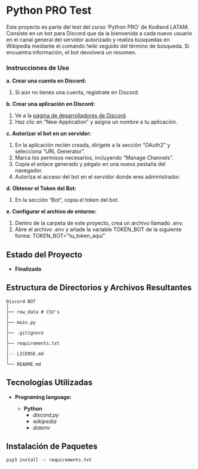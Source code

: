 # Python PRO Test

Este proyecto es parte del test del curso ‘Python PRO’ de Kodland LATAM. Consiste en un bot para Discord que da la bienvenida a cada nuevo usuario en el canal general del servidor autorizado y realiza búsquedas en Wikipedia mediante el comando !wiki seguido del término de búsqueda. Si encuentra información, el bot devolverá un resumen.

### Instrucciones de Uso

**a. Crear una cuenta en Discord:**

1. Si aún no tienes una cuenta, regístrate en Discord.

**b. Crear una aplicación en Discord:**

1. Ve a la [página de desarrolladores de Discord](https://discord.com/developers/).
2. Haz clic en “New Application” y asigna un nombre a tu aplicación.

**c. Autorizar el bot en un servidor:**
1. En la aplicación recién creada, dirígete a la sección “OAuth2” y selecciona “URL Generator”.
2. Marca los permisos necesarios, incluyendo “Manage Channels”.
3.	Copia el enlace generado y pégalo en una nueva pestaña del navegador.
4.	Autoriza el acceso del bot en el servidor donde eres administrador.

**d. Obtener el Token del Bot:**
1. En la sección “Bot”, copia el token del bot.

**e. Configurar el archivo de entorno:**
1. Dentro de la carpeta de este proyecto, crea un archivo llamado .env.
2. Abre el archivo .env y añade la variable TOKEN_BOT de la siguiente forma: TOKEN_BOT="tu_token_aqui"

## Estado del Proyecto
- **Finalizado**

## Estructura de Directorios y Archivos Resultantes

    Discord BOT
    │
    ├── row_data # CSV's
    │
    ├── main.py
    │
    ├── .gitignore
    │
    ├── requirements.txt
    |
    │-- LICENSE.md
    │
    └── README.md

## Tecnologías Utilizadas
- **Programing language:**

  - **Python**
    - *discord.py*
    - *wikipedia*
    - *dotenv*

## Instalación de Paquetes
```bash
pip3 install -r requirements.txt
```